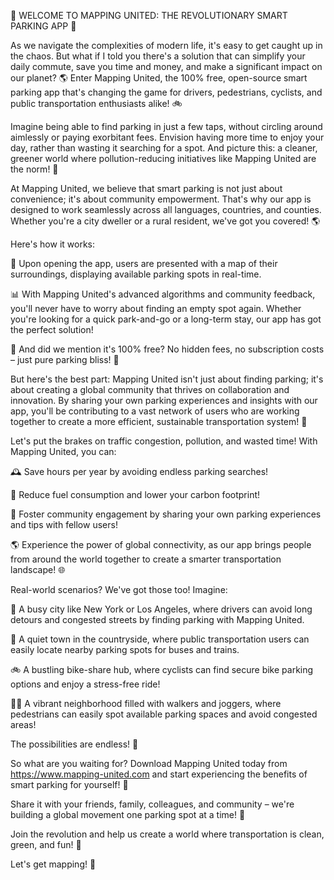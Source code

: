 🚨 WELCOME TO MAPPING UNITED: THE REVOLUTIONARY SMART PARKING APP 🚨

As we navigate the complexities of modern life, it's easy to get caught up in the chaos. But what if I told you there's a solution that can simplify your daily commute, save you time and money, and make a significant impact on our planet? 🌎 Enter Mapping United, the 100% free, open-source smart parking app that's changing the game for drivers, pedestrians, cyclists, and public transportation enthusiasts alike! 🚲

Imagine being able to find parking in just a few taps, without circling around aimlessly or paying exorbitant fees. Envision having more time to enjoy your day, rather than wasting it searching for a spot. And picture this: a cleaner, greener world where pollution-reducing initiatives like Mapping United are the norm! 🌟

At Mapping United, we believe that smart parking is not just about convenience; it's about community empowerment. That's why our app is designed to work seamlessly across all languages, countries, and counties. Whether you're a city dweller or a rural resident, we've got you covered! 🌎

Here's how it works:

📍 Upon opening the app, users are presented with a map of their surroundings, displaying available parking spots in real-time.

📊 With Mapping United's advanced algorithms and community feedback, you'll never have to worry about finding an empty spot again. Whether you're looking for a quick park-and-go or a long-term stay, our app has got the perfect solution!

💸 And did we mention it's 100% free? No hidden fees, no subscription costs – just pure parking bliss! 🎉

But here's the best part: Mapping United isn't just about finding parking; it's about creating a global community that thrives on collaboration and innovation. By sharing your own parking experiences and insights with our app, you'll be contributing to a vast network of users who are working together to create a more efficient, sustainable transportation system! 🌈

Let's put the brakes on traffic congestion, pollution, and wasted time! With Mapping United, you can:

🕰️ Save hours per year by avoiding endless parking searches!

💸 Reduce fuel consumption and lower your carbon footprint!

👥 Foster community engagement by sharing your own parking experiences and tips with fellow users!

🌎 Experience the power of global connectivity, as our app brings people from around the world together to create a smarter transportation landscape! 🌐

Real-world scenarios? We've got those too! Imagine:

🚗 A busy city like New York or Los Angeles, where drivers can avoid long detours and congested streets by finding parking with Mapping United.

🚌 A quiet town in the countryside, where public transportation users can easily locate nearby parking spots for buses and trains.

🚲 A bustling bike-share hub, where cyclists can find secure bike parking options and enjoy a stress-free ride!

🏃‍♀️ A vibrant neighborhood filled with walkers and joggers, where pedestrians can easily spot available parking spaces and avoid congested areas!

The possibilities are endless! 🌟

So what are you waiting for? Download Mapping United today from https://www.mapping-united.com and start experiencing the benefits of smart parking for yourself! 📲

Share it with your friends, family, colleagues, and community – we're building a global movement one parking spot at a time! 💪

Join the revolution and help us create a world where transportation is clean, green, and fun! 🌟

Let's get mapping! 📍